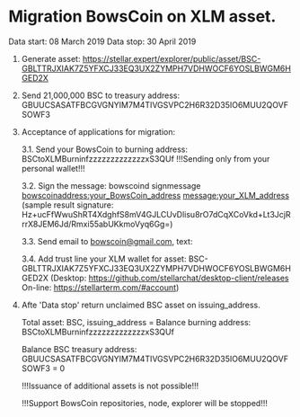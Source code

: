 # Migration BowsCoin on XLM asset. 
Data start: 08 March 2019
Data stop: 30 April 2019

1. Generate asset: https://stellar.expert/explorer/public/asset/BSC-GBLTTRJXIAK7Z5YFXCJ33EQ3UX2ZYMPH7VDHWOCF6YOSLBWGM6HGED2X

2. Send 21,000,000 BSC to treasury address: GBUUCSASATFBCGVGNYIM7M4TIVGSVPC2H6R32D35IO6MUU2QOVFSOWF3

3. Acceptance of applications for migration:

   3.1. Send your BowsCoin to burning address: BSCtoXLMBurninfzzzzzzzzzzzzzxS3QUf
   !!!Sending only from your personal wallet!!!
   
   3.2. Sign the message: bowscoind signmessage <bowscoinaddress:your_BowsCoin_address> <message:your_XLM_address>
   (sample result signature: Hz+ucFfWwuShRT4XdghfS8mV4GJLCUvDlisu8rO7dCqXCoVkd+Lt3JcjRrrX8JEM6Jd/Rmxi55abUKkmoVyq6Gg=)
   
   3.3. Send email to bowscoin@gmail.com, text:  <bowscoinaddress> <signature> <message> <amount>
   
   3.4. Add trust line your XLM wallet for asset: BSC-GBLTTRJXIAK7Z5YFXCJ33EQ3UX2ZYMPH7VDHWOCF6YOSLBWGM6HGED2X
   (Desktop: https://github.com/stellarchat/desktop-client/releases On-line: https://stellarterm.com/#account)
 
4. Afte 'Data stop' return unclaimed BSC asset on issuing_address.

   Total asset: BSC, issuing_address = Balance burning address: BSCtoXLMBurninfzzzzzzzzzzzzzxS3QUf
   
   Balance BSC treasury address:
   GBUUCSASATFBCGVGNYIM7M4TIVGSVPC2H6R32D35IO6MUU2QOVFSOWF3 = 0
   
   !!!Issuance of additional assets is not possible!!!
   
   !!!Support BowsCoin repositories, node, explorer will be stopped!!!
   
